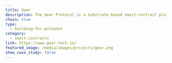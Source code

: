 ```yaml
---
title: Gear
description: The Gear Protocol is a Substrate-based smart-contract platform that enables anyone to develop and run a dApp in a matter of minutes.
chain: true
type:
  - building-for-polkadot
category:
  - smart-contracts
link: https://www.gear-tech.io/
featured_image: /media/images/projects/gear.png
show_case_study: false
---
```

